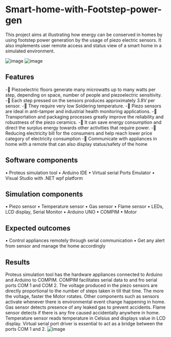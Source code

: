 # Smart-home-with-Footstep-power-gen
This project aims at illustrating how energy can be conserved in homes by using footstep power generation by the usage of piezo electric sensors. It also implements user remote access and status view of a smart home in a simulated environment. 

![image](https://user-images.githubusercontent.com/70501926/123086840-84beed80-d441-11eb-87d3-d57636718b9f.png)
![image](https://user-images.githubusercontent.com/70501926/123086771-740e7780-d441-11eb-8d19-86fd97152f21.png)

## Features
- Piezoelectric floors generate many microwatts up to many watts per
step, depending on space, number of people and piezoelectric
sensitivity.
- Each step pressed on the sensors produces approximately 3.8V per
sensor.
- They require very low Soldering temperature.
- Piezo sensors are ideal in anti-tamper and industrial health monitoring
applications.
- Transportation and packaging processes greatly improve the reliability
and robustness of the piezo ceramics.
- It can save energy consumption and direct the surplus energy towards
other activities that require power.
- Reducing electricity bill for the consumers and help reach lower price
category of electricity consumption
- Communicate with appliances in home with a remote that can also
display status/safety of the home
## Software components
• Proteus simulation tool
• Arduino IDE
• Virtual serial Ports Emulator
• Visual Studio with .NET wpf platform
## Simulation components
• Piezo sensor
• Temperature sensor
• Gas sensor
• Flame sensor
• LEDs, LCD display, Serial Monitor
• Arduino UNO
• COMPIM
• Motor
## Expected outcomes
• Control appliances remotely through serial communication
• Get any alert from sensor and manage the home accordingly
## Results
Proteus simulation tool has the hardware appliances connected to Arduino and
Arduino to COMPIM. COMPIM facilitates serial data to and fro serial ports COM
1 and COM 2. The voltage produced in the piezo sensors are directly
proportional to the number of steps taken in till that time. The more the voltage,
faster the Motor rotates.
Other components such as sensors activate whenever there is environmental
event change happening in home. Gas sensor detects presence of any leaked
gas to prevent accidents. Flame sensor detects if there is any fire caused
accidentally anywhere in home. Temperature sensor reads temperature in
Celsius and displays value in LCD display.
Virtual serial port driver is essential to act as a bridge between the ports COM 1 and 2.
![image](https://user-images.githubusercontent.com/70501926/123086898-9607fa00-d441-11eb-92ae-2c38919ce23e.png)

